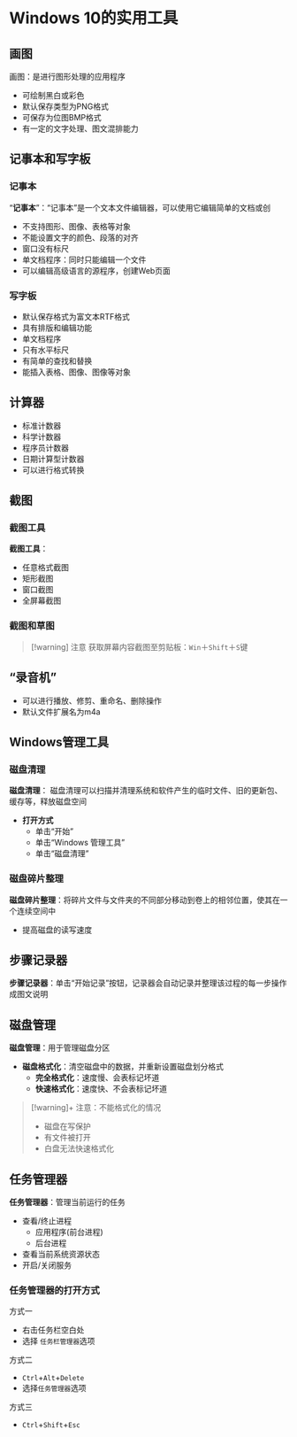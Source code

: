 # Windows 10的实用工具

## 画图

画图：是进行图形处理的应用程序
- 可绘制黑白或彩色
- 默认保存类型为PNG格式
- 可保存为位图BMP格式
- 有一定的文字处理、图文混排能力

## 记事本和写字板

### 记事本
“**记事本**”：“记事本”是一个文本文件编辑器，可以使用它编辑简单的文档或创
- 不支持图形、图像、表格等对象
- 不能设置文字的颜色、段落的对齐
- 窗口没有标尺
- 单文档程序：同时只能编辑一个文件
- 可以编辑高级语言的源程序，创建Web页面

### 写字板

- 默认保存格式为富文本RTF格式
- 具有排版和编辑功能
- 单文档程序
- 只有水平标尺
- 有简单的查找和替换
- 能插入表格、图像、图像等对象

## 计算器

- 标准计数器
- 科学计数器
- 程序员计数器
- 日期计算型计数器
- 可以进行格式转换

## 截图

### 截图工具

**截图工具**： 
- 任意格式截图
- 矩形截图
- 窗口截图
- 全屏幕截图

### 截图和草图

> [!warning] 注意
> 获取屏幕内容截图至剪贴板：`Win`＋`Shift`＋`S`键

## “录音机”

- 可以进行播放、修剪、重命名、删除操作
- 默认文件扩展名为m4a

## Windows管理工具
### 磁盘清理
**磁盘清理**： 磁盘清理可以扫描并清理系统和软件产生的临时文件、旧的更新包、缓存等，释放磁盘空间
- **打开方式**
  - 单击“开始”
  - 单击“Windows 管理工具”
  - 单击“磁盘清理”
### 磁盘碎片整理
**磁盘碎片整理**：将碎片文件与文件夹的不同部分移动到卷上的相邻位置，使其在一个连续空间中
- 提高磁盘的读写速度

## 步骤记录器

**步骤记录器**：单击“开始记录”按钮，记录器会自动记录并整理该过程的每一步操作成图文说明

## 磁盘管理

**磁盘管理**：用于管理磁盘分区
- **磁盘格式化**：清空磁盘中的数据，并重新设置磁盘划分格式
  - **完全格式化**：速度慢、会表标记坏道
  - **快速格式化**：速度快、不会表标记坏道

>[!warning]+ 注意：不能格式化的情况
> - 磁盘在写保护
> - 有文件被打开
> - 白盘无法快速格式化

## 任务管理器

**任务管理器**：管理当前运行的任务
- 查看/终止进程
  - 应用程序(前台进程)
  - 后台进程
- 查看当前系统资源状态
- 开启/关闭服务

### 任务管理器的打开方式

方式一
- 右击任务栏空白处
- 选择 `任务栏管理器`选项

方式二
- `Ctrl`+`Alt`+`Delete`
- 选择`任务管理器`选项

方式三
- `Ctrl`+`Shift`+`Esc`
